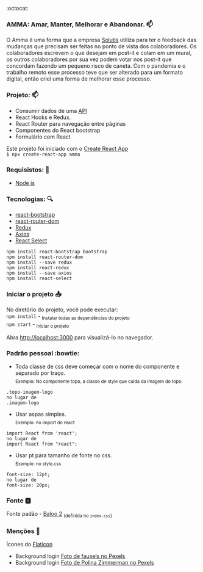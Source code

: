 :octocat:

### AMMA: Amar, Manter, Melhorar e Abandonar. :mailbox: 
 O Amma é uma forma que a empresa [Solutis](https://solutis.com.br/) utiliza para ter o feedback das mudanças que precisam ser feitas no ponto de vista dos colaboradores. Os colaboradores escrevem o que desejam em post-it e colam em um mural, os outros colaboradores por sua vez podem votar nos post-it que concordam fazendo um pequeno risco de caneta.
 Com o pandemia e o trabalho remoto esse processo teve que ser alterado para um formato digital, então criei uma forma de melhorar esse processo.

### Projeto: :mailbox: 
- Consumir dados de uma [API](https://github.com/KevenBarauna/Amma/edit/develop-api/Api/ApiAmma/README.md)
- React Hooks e Redux.
- React Router para navegação entre páginas
- Componentes do React bootstrap
- Formulário com React


Este projeto foi iniciado com o [Create React App](https://github.com/facebook/create-react-app)<br>
 `$ npx create-react-app amma`

### Requisistos: :pencil:
- [Node js](https://nodejs.org/en/)

### Tecnologias: :mag:
- [react-bootstrap](https://react-bootstrap.github.io/getting-started/introduction)  
- [react-router-dom](https://reactrouter.com/web/guides/quick-start)
- [Redux](https://redux.js.org/basics/usage-with-react)
- [Axios](https://www.npmjs.com/package/axios)
- [React Select](https://react-select.com/home)


```
npm install react-bootstrap bootstrap
npm install react-router-dom
npm install --save redux
npm install react-redux
npm install --save axios
npm install react-select
```


### Iniciar o projeto :outbox_tray:
No diretório do projeto, você pode executar:<br>
`npm install` - <sub>Instalar todas as dependências do projeto</sub><br>
`npm start` - <sub>Iniciar o projeto</sub>

Abra [http://localhost:3000](http://localhost:3000) para visualizá-lo no navegador.

### Padrão pessoal :bowtie:
- Toda classe de css deve começar com o nome do componente e separado por traço.<br>
<sub>Exemplo: No componente topo, a classe de style que cuida da imagem do topo:</sub><br> 
```
.topo-imagem-logo 
no lugar de 
.imagem-logo
```

- Usar aspas simples.<br>
<sub>Exemplo: no import do react</sub>
```
import React from 'react'; 
no lugar de  
import React from "react";
```

- Usar pt para tamanho de fonte no css.<br>
<sub>Exemplo: no style.css</sub> 
```
font-size: 12pt; 
no lugar de 
font-size: 20px;
```

### Fonte :a:
Fonte padão - [Baloo 2](https://fonts.google.com/specimen/Baloo+2?sidebar.open=true&selection.family=Baloo+2:wght@400;500;600;700;800#standard-styles) <sub>(definida no `index.css`)</sub>

### Menções :page_with_curl:
 Ícones do [Flaticon](https://www.flaticon.com/br/)
- Background login [Foto de fauxels no Pexels](https://www.pexels.com/pt-br/)
- Background login [Foto de Polina Zimmerman no Pexels](https://www.pexels.com/pt-br/foto/escrita-escrevendo-redacao-papel-3782235/)